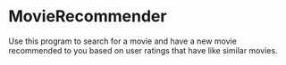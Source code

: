 # MovieRecommender
Use this program to search for a movie and have a new movie recommended to you based on user ratings that have like similar movies.
